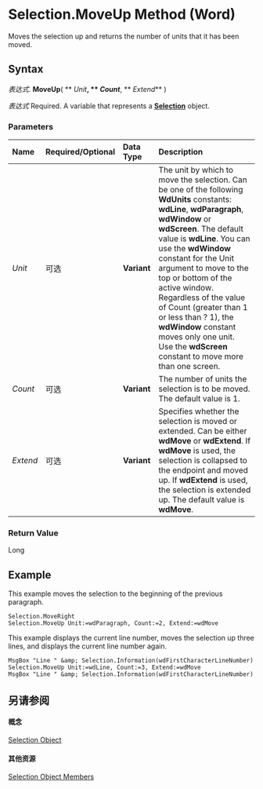 
# Selection.MoveUp Method (Word)

Moves the selection up and returns the number of units that it has been moved.


## Syntax

 _表达式_. **MoveUp**( ** _Unit_**, ** _Count_**, ** _Extend_** )

 _表达式_ Required. A variable that represents a **[Selection](7b574a91-c33e-ecfd-6783-6b7528b2ed8f.md)** object.


### Parameters



|**Name**|**Required/Optional**|**Data Type**|**Description**|
|:-----|:-----|:-----|:-----|
| _Unit_|可选|**Variant**|The unit by which to move the selection. Can be one of the following  **WdUnits** constants: **wdLine**, **wdParagraph**, **wdWindow** or **wdScreen**. The default value is **wdLine**. You can use the **wdWindow** constant for the Unit argument to move to the top or bottom of the active window. Regardless of the value of Count (greater than 1 or less than ? 1), the **wdWindow** constant moves only one unit. Use the **wdScreen** constant to move more than one screen.|
| _Count_|可选|**Variant**|The number of units the selection is to be moved. The default value is 1.|
| _Extend_|可选|**Variant**|Specifies whether the selection is moved or extended. Can be either  **wdMove** or **wdExtend**. If **wdMove** is used, the selection is collapsed to the endpoint and moved up. If **wdExtend** is used, the selection is extended up. The default value is **wdMove**.|

### Return Value

Long


## Example

This example moves the selection to the beginning of the previous paragraph.


```
Selection.MoveRight 
Selection.MoveUp Unit:=wdParagraph, Count:=2, Extend:=wdMove
```

This example displays the current line number, moves the selection up three lines, and displays the current line number again.




```
MsgBox "Line " &amp; Selection.Information(wdFirstCharacterLineNumber) 
Selection.MoveUp Unit:=wdLine, Count:=3, Extend:=wdMove 
MsgBox "Line " &amp; Selection.Information(wdFirstCharacterLineNumber)
```


## 另请参阅


#### 概念


[Selection Object](7b574a91-c33e-ecfd-6783-6b7528b2ed8f.md)
#### 其他资源


[Selection Object Members](http://msdn.microsoft.com/library/71e67a43-d40a-ad9a-8ef2-c5c487733e0d%28Office.15%29.aspx)